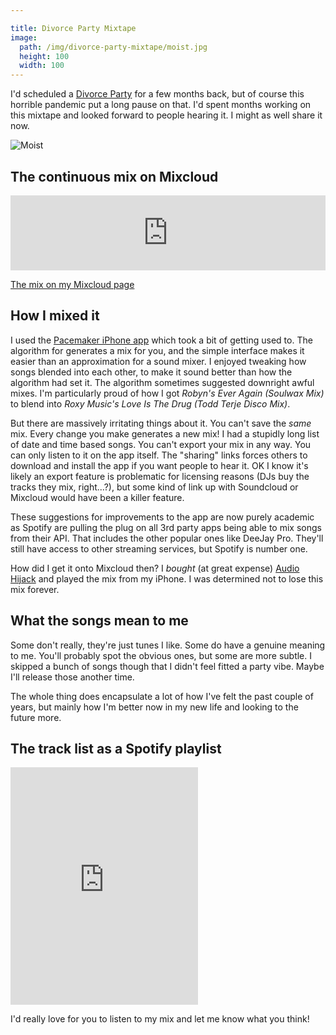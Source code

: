 ```yaml
---

title: Divorce Party Mixtape
image:
  path: /img/divorce-party-mixtape/moist.jpg
  height: 100
  width: 100
---
```


I'd scheduled a [Divorce Party](http://kelvs-divorce-party.netlify.com) for a few months back, but of course this horrible pandemic put a long pause on that. I'd spent months working on this mixtape and looked forward to people hearing it. I might as well share it now.

![Moist](divorce-party-mixtape/moist.jpg)

## The continuous mix on Mixcloud

<iframe width="100%" height="120" src="https://www.mixcloud.com/widget/iframe/?light=1&feed=%2Fchaoxian%2Fdivorce-party-mix-march-2020%2F" frameborder="0" ></iframe>

[The mix on my Mixcloud page](https://www.mixcloud.com/chaoxian/divorce-party-mix-march-2020/)

## How I mixed it

I used the [Pacemaker iPhone app](https://pacemaker.net/iphone) which took a bit of getting used to. The algorithm for generates a mix for you, and the simple interface makes it easier than an approximation for a sound mixer. I enjoyed tweaking how songs blended into each other, to make it sound better than how the algorithm had set it. The algorithm sometimes suggested downright awful mixes. I'm particularly proud of how I got _Robyn's Ever Again (Soulwax Mix)_ to blend into _Roxy Music's Love Is The Drug (Todd Terje Disco Mix)_.

But there are massively irritating things about it. You can't save the _same_ mix. Every change you make generates a new mix! I had a stupidly long list of date and time based songs. You can't export your mix in any way. You can only listen to it on the app itself. The "sharing" links forces others to download and install the app if you want people to hear it. OK I know it's likely an export feature is problematic for licensing reasons (DJs buy the tracks they mix, right...?), but some kind of link up with Soundcloud or Mixcloud would have been a killer feature.

These suggestions for improvements to the app are now purely academic as Spotify are pulling the plug on all 3rd party apps being able to mix songs from their API. That includes the other popular ones like DeeJay Pro. They'll still have access to other streaming services, but Spotify is number one.

How did I get it onto Mixcloud then? I _bought_ (at great expense) [Audio Hijack](https://rogueamoeba.com/audiohijack/) and played the mix from my iPhone. I was determined not to lose this mix forever.

## What the songs mean to me

Some don't really, they're just tunes I like. Some do have a genuine meaning to me. You'll probably spot the obvious ones, but some are more subtle. I skipped a bunch of songs though that I didn't feel fitted a party vibe. Maybe I'll release those another time.

The whole thing does encapsulate a lot of how I've felt the past couple of years, but mainly how I'm better now in my new life and looking to the future more.

## The track list as a Spotify playlist

<iframe src="https://open.spotify.com/embed/user/chao-xian/playlist/2eirtWtjsFDcHO89YQu7zO" width="300" height="380" frameborder="0" allowtransparency="true" allow="encrypted-media"></iframe>

I'd really love for you to listen to my mix and let me know what you think!